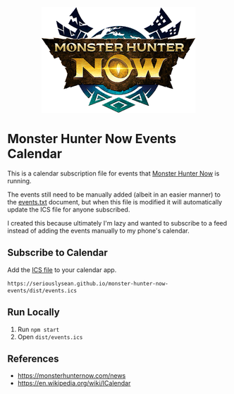 <p align="center">
  <img
    src="./assets/monster-hunter-now-logo.png"
    alt="Monster Hunter Now Logo" />
</p>

# Monster Hunter Now Events Calendar

This is a calendar subscription file for events that [Monster Hunter Now](https://monsterhunternow.com/) is running.

The events still need to be manually added (albeit in an easier manner) to the [events.txt](../events.txt) document, but when this file is modified it will automatically update the ICS file for anyone subscribed.

I created this because ultimately I'm lazy and wanted to subscribe to a feed instead of adding the events manually to my phone's calendar.

## Subscribe to Calendar

Add the [ICS file](https://seriouslysean.github.io/monster-hunter-now-events/dist/events.ics) to your calendar app.

```
https://seriouslysean.github.io/monster-hunter-now-events/dist/events.ics
```

## Run Locally

1. Run `npm start`
2. Open `dist/events.ics`

## References

- https://monsterhunternow.com/news
- https://en.wikipedia.org/wiki/ICalendar
